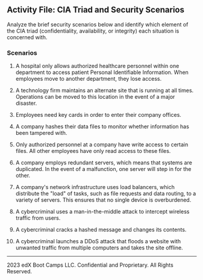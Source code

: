 ## Activity File: CIA Triad and Security Scenarios

Analyze the brief security scenarios below and identify which element of the CIA triad (confidentiality, availability, or integrity) each situation is concerned with. 

### Scenarios

1. A hospital only allows authorized healthcare personnel within one department to access patient Personal Identifiable Information. When employees move to another department, they lose access.

2. A technology firm maintains an alternate site that is running at all times. Operations can be moved to this location in the event of a major disaster.

3. Employees need key cards in order to enter their company offices.

4. A company hashes their data files to monitor whether information has been tampered with. 

5. Only authorized personnel at a company have write access to certain files. All other employees have only read access to these files. 

6. A company employs redundant servers, which means that systems are duplicated. In the event of a malfunction, one server will step in for the other.

7. A company's network infrastructure uses load balancers, which distribute the "load" of tasks, such as file requests and data routing, to a variety of servers. This ensures that no single device is overburdened.

8. A cybercriminal uses a man-in-the-middle attack to intercept wireless traffic from users. 

9. A cybercriminal cracks a hashed message and changes its contents. 

10. A cybercriminal launches a DDoS attack that floods a website with unwanted traffic from multiple computers and takes the site offline. 

---  

2023 edX Boot Camps LLC. Confidential and Proprietary. All Rights Reserved.
